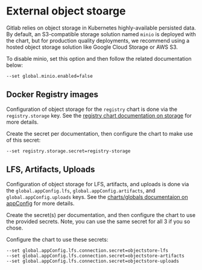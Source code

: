 # External object stoarge

Gitlab relies on object storage in Kubernetes highly-available persisted data.
By default, an S3-compatible storage solution named `minio` is deployed with the
chart, but for production quality deployments, we recommend using a hosted
object storage solution like Google Cloud Storage or AWS S3.

To disable minio, set this option and then follow the related documentation below:

```
--set global.minio.enabled=false
```

## Docker Registry images

Configuration of object storage for the `registry` chart is done via the `registry.storage` key. See the [registry chart documentation on storage](../../charts/registry/README.md#storage) for more details.

Create the secret per documentation, then configure the chart to make use of this secret:

```
--set registry.storage.secret=registry-storage
```

## LFS, Artifacts, Uploads

Configuration of object storage for LFS, artifacts, and uploads is done via the `global.appConfig.lfs`, `global.appConfig.artifacts`, and `global.appConfig.uploads` keys. See the [charts/globals documentaion on appConfig](../../charts/globals.md#configure-appconfig-settings) for more details.

Create the secret(s) per documentation, and then configure the chart to use the provided secrets. Note, you can use the same secret for all 3 if you so chose.

Configure the chart to use these secrets:

```
--set global.appConfig.lfs.connection.secret=objectstore-lfs
--set global.appConfig.lfs.connection.secret=objectstore-artifacts
--set global.appConfig.lfs.connection.secret=objectstore-uploads
````
